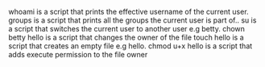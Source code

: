  whoami is a script that prints the effective username of the current user.
 groups is a script that prints all the groups the current user is part of..
 su is a script that switches the current user to another user e.g betty.
 chown betty hello is a script that changes the owner of the file
 touch hello is a script that creates an empty file e.g hello.
 chmod u+x hello is a script that adds execute permission to the file owner
